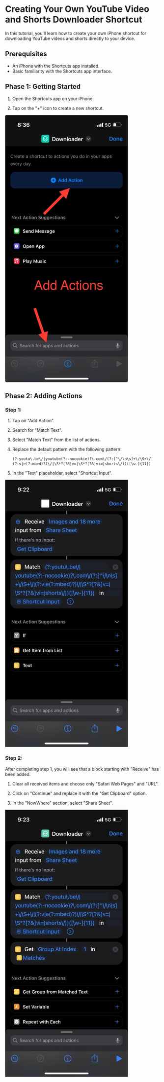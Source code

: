 # Creating Your Own YouTube Video and Shorts Downloader Shortcut

In this tutorial, you'll learn how to create your own iPhone shortcut for downloading YouTube videos and shorts directly to your device.

## Prerequisites

- An iPhone with the Shortcuts app installed.
- Basic familiarity with the Shortcuts app interface.

## Phase 1: Getting Started

1. Open the Shortcuts app on your iPhone.

2. Tap on the "+" icon to create a new shortcut.

<img src="https://github.com/RavikantAsoliya/iPhone-Shortcuts/blob/main/YouTube%20Downloader/Screeshots/Phase-1.jpg">


## Phase 2: Adding Actions

### Step 1:

1. Tap on "Add Action".

2. Search for "Match Text".

3. Select "Match Text" from the list of actions.

4. Replace the default pattern with the following pattern:

   ```regex
   (?:youtu\.be\/|youtube(?:-nocookie)?\.com\/(?:[^\/\n\s]+\/\S+\/|(?:v|e(?:mbed)?)\/|\S*?[?&]v=|\S*?[?&]vi=|shorts\/))([\w-]{11})
   ```

5. In the "Text" placeholder, select "Shortcut Input".

<img src="https://github.com/RavikantAsoliya/iPhone-Shortcuts/blob/main/YouTube%20Downloader/Screeshots/Step-1.jpg">

### Step 2:

After completing step 1, you will see that a block starting with "Receive" has been added.

1. Clear all received items and choose only "Safari Web Pages" and "URL".

2. Click on "Continue" and replace it with the "Get Clipboard" option.

3. In the "NowWhere" section, select "Share Sheet".

<img src="https://github.com/RavikantAsoliya/iPhone-Shortcuts/blob/main/YouTube%20Downloader/Screeshots/Step-2.jpg">